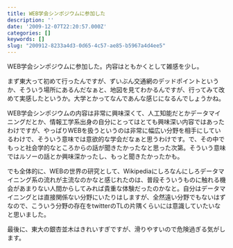 ```yaml
---
title: WEB学会シンポジウムに参加した
description: ''
date: '2009-12-07T22:20:57.000Z'
categories: []
keywords: []
slug: "200912-8233a4d3-0d65-4c57-ae85-b5967a4d4ee5"
---
```

WEB学会シンポジウムに参加した。内容はともかくとして雑感を少し。

まず東大って初めて行ったんですが、ずいぶん交通網のデッドポイントというか、そういう場所にあるんだなぁと、地図を見てわかるんですが、行ってみて改めて実感したというか。大学とかってなんであんな感じになるんでしょうかね。

WEB学会シンポジウムの内容は非常に興味深くて、人工知能だとかデータマイニングだとか、情報工学系出身の自分にとってはとても興味深い内容ではあったわけですが、やっぱりWEBを扱うというのは非常に幅広い分野を相手にしているわけで、そういう意味では意欲的な学会だなぁと思うわけです。で、その中でもっと社会学的なところからの話が聞きたかったなと思った次第。そういう意味ではルソーの話とか興味深かったし、もっと聞きたかったかも。

でも全体的に、WEBの世界の研究として、Wikipediaにしろなんにしろデータマイニング系の流れが主流なのかなと感じれたのは、普段そういうものに触れる機会があまりない人間からしてみれば貴重な体験だったのかなと。自分はデータマイニングとは直接関係ない分野にいたりはしますが、全然遠い分野でもないはずなので、こういう分野の存在をtwitterのTLの片隅くらいには意識していたいなと思いました。

最後に、東大の銀杏並木はきれいすぎですが、滑りやすいので危険過ぎる気がします。